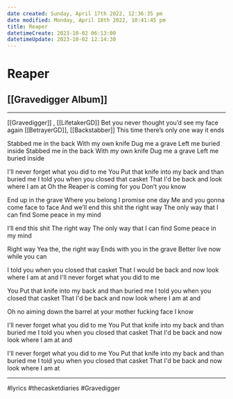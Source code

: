 ```yaml
---
date created: Sunday, April 17th 2022, 12:36:35 pm
date modified: Monday, April 18th 2022, 10:41:45 pm
title: Reaper
datetimeCreate: 2023-10-02 06:13:00
datetimeUpdate: 2023-10-02 12:14:30
---
```

# Reaper
## [[Gravedigger Album]]
---


[[Gravedigger]] , [[LifetakerGD]]
Bet you never thought you’d see my face again
[[BetrayerGD]], [[Backstabber]]
This time there’s only one way it ends

Stabbed me in the back
With my own knife
Dug me a grave
Left me buried inside
Stabbed me in the back
With my own knife
Dug me a grave
Left me buried inside

I'll never forget what you did to me
You Put that knife into my back
and than buried me
I told you when you closed that casket
That I'd be back and look where I am at
Oh the Reaper is coming for you
Don’t you know

End up in the grave
Where you belong
I promise one day
Me and you gonna come face to face
And we’ll end this shit the right way
The only way that I can find
Some peace in my mind

I’ll end this shit
The right way
The only way that I can find
Some peace in my mind

Right way
Yea the, the right way
Ends with you in the grave
Better live now while you can

I told you when you closed that casket
That I would be back and
now look where I am at and
I'll never forget what you did to me

You Put that knife into my back and than buried me
I told you when you closed that casket
That I'd be back and now look where I am at and

Oh no aiming down the barrel at your mother fucking face I know

I'll never forget what you did to me
You Put that knife into my back
and than buried me
I told you when you closed that casket
That I'd be back and now look where I am at and

I'll never forget what you did to me
You Put that knife into my back
and than buried me
I told you when you closed that casket
That I'd be back and now look where I am at

---

#lyrics #thecasketdiaries #Gravedigger